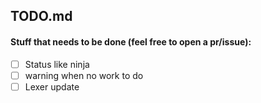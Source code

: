 ## TODO.md

#### Stuff that needs to be done (feel free to open a pr/issue): 


- [ ] Status like ninja 
- [ ] warning when no work to do 
- [ ] Lexer update 

